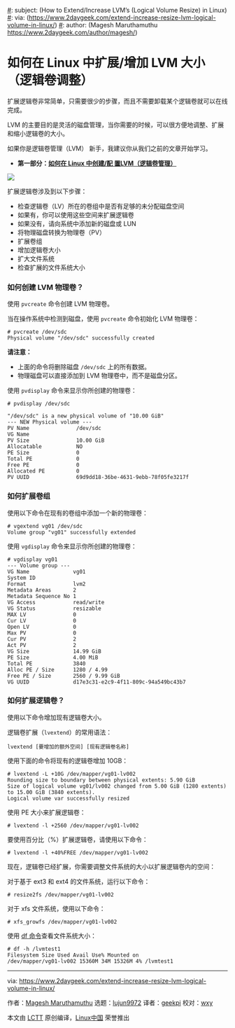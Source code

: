 [#]: collector: (lujun9972)
[#]: translator: (geekpi)
[#]: reviewer: (wxy)
[#]: publisher: ( )
[#]: url: ( )
[#]: subject: (How to Extend/Increase LVM’s (Logical Volume Resize) in Linux)
[#]: via: (https://www.2daygeek.com/extend-increase-resize-lvm-logical-volume-in-linux/)
[#]: author: (Magesh Maruthamuthu https://www.2daygeek.com/author/magesh/)

如何在 Linux 中扩展/增加 LVM 大小（逻辑卷调整）
======

扩展逻辑卷非常简单，只需要很少的步骤，而且不需要卸载某个逻辑卷就可以在线完成。

LVM 的主要目的是灵活的磁盘管理，当你需要的时候，可以很方便地调整、扩展和缩小逻辑卷的大小。

如果你是逻辑卷管理（LVM） 新手，我建议你从我们之前的文章开始学习。

  * **第一部分：[如何在 Linux 中创建/配 置LVM（逻辑卷管理）][1]**

  ![][2]

扩展逻辑卷涉及到以下步骤：

  * 检查逻辑卷（LV）所在的卷组中是否有足够的未分配磁盘空间
  * 如果有，你可以使用这些空间来扩展逻辑卷
  * 如果没有，请向系统中添加新的磁盘或 LUN
  * 将物理磁盘转换为物理卷（PV）
  * 扩展卷组
  * 增加逻辑卷大小
  * 扩大文件系统
  * 检查扩展的文件系统大小

### 如何创建 LVM 物理卷？

使用 `pvcreate` 命令创建 LVM 物理卷。

当在操作系统中检测到磁盘，使用 `pvcreate` 命令初始化 LVM 物理卷：

```
# pvcreate /dev/sdc
Physical volume "/dev/sdc" successfully created
```

**请注意：**

  * 上面的命令将删除磁盘 `/dev/sdc` 上的所有数据。
  * 物理磁盘可以直接添加到 LVM 物理卷中，而不是磁盘分区。

使用 `pvdisplay` 命令来显示你所创建的物理卷：

```
# pvdisplay /dev/sdc

"/dev/sdc" is a new physical volume of "10.00 GiB"
--- NEW Physical volume ---
PV Name               /dev/sdc
VG Name
PV Size               10.00 GiB
Allocatable           NO
PE Size               0
Total PE              0
Free PE               0
Allocated PE          0
PV UUID               69d9dd18-36be-4631-9ebb-78f05fe3217f
```

### 如何扩展卷组

使用以下命令在现有的卷组中添加一个新的物理卷：

```
# vgextend vg01 /dev/sdc
Volume group "vg01" successfully extended
```

使用 `vgdisplay` 命令来显示你所创建的物理卷：

```
# vgdisplay vg01
--- Volume group ---
VG Name              vg01
System ID
Format               lvm2
Metadata Areas       2
Metadata Sequence No 1
VG Access            read/write
VG Status            resizable
MAX LV               0
Cur LV               0
Open LV              0
Max PV               0
Cur PV               2
Act PV               2
VG Size              14.99 GiB
PE Size              4.00 MiB
Total PE             3840
Alloc PE / Size      1280 / 4.99
Free PE / Size       2560 / 9.99 GiB
VG UUID              d17e3c31-e2c9-4f11-809c-94a549bc43b7
```

### 如何扩展逻辑卷？

使用以下命令增加现有逻辑卷大小。

逻辑卷扩展（`lvextend`）的常用语法：

```
lvextend [要增加的额外空间] [现有逻辑卷名称]
```

使用下面的命令将现有的逻辑卷增加 10GB：

```
# lvextend -L +10G /dev/mapper/vg01-lv002
Rounding size to boundary between physical extents: 5.90 GiB
Size of logical volume vg01/lv002 changed from 5.00 GiB (1280 extents) to 15.00 GiB (3840 extents).
Logical volume var successfully resized
```

使用 PE 大小来扩展逻辑卷：

```
# lvextend -l +2560 /dev/mapper/vg01-lv002
```

要使用百分比（%）扩展逻辑卷，请使用以下命令：

```
# lvextend -l +40%FREE /dev/mapper/vg01-lv002
```

现在，逻辑卷已经扩展，你需要调整文件系统的大小以扩展逻辑卷内的空间：

对于基于 ext3 和 ext4 的文件系统，运行以下命令：

```
# resize2fs /dev/mapper/vg01-lv002
```

对于 xfs 文件系统，使用以下命令：

```
# xfs_growfs /dev/mapper/vg01-lv002
```

使用 [df 命令][3]查看文件系统大小：

```
# df -h /lvmtest1
Filesystem Size Used Avail Use% Mounted on
/dev/mapper/vg01-lv002 15360M 34M 15326M 4% /lvmtest1
```

--------------------------------------------------------------------------------

via: https://www.2daygeek.com/extend-increase-resize-lvm-logical-volume-in-linux/

作者：[Magesh Maruthamuthu][a]
选题：[lujun9972][b]
译者：[geekpi](https://github.com/geekpi)
校对：[wxy](https://github.com/wxy)

本文由 [LCTT](https://github.com/LCTT/TranslateProject) 原创编译，[Linux中国](https://linux.cn/) 荣誉推出

[a]: https://www.2daygeek.com/author/magesh/
[b]: https://github.com/lujun9972
[1]: https://www.2daygeek.com/create-lvm-storage-logical-volume-manager-in-linux/
[2]: https://www.2daygeek.com/wp-content/uploads/2020/09/extend-increase-resize-lvm-logical-volume-in-linux-3.png
[3]: https://www.2daygeek.com/linux-check-disk-space-usage-df-command/
